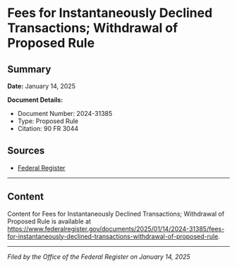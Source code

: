 # Fees for Instantaneously Declined Transactions; Withdrawal of Proposed Rule

## Summary

**Date:** January 14, 2025

**Document Details:**
- Document Number: 2024-31385
- Type: Proposed Rule
- Citation: 90 FR 3044

## Sources
- [Federal Register](https://www.federalregister.gov/documents/2025/01/14/2024-31385/fees-for-instantaneously-declined-transactions-withdrawal-of-proposed-rule)

---

## Content

Content for Fees for Instantaneously Declined Transactions; Withdrawal of Proposed Rule is available at https://www.federalregister.gov/documents/2025/01/14/2024-31385/fees-for-instantaneously-declined-transactions-withdrawal-of-proposed-rule.

---

*Filed by the Office of the Federal Register on January 14, 2025*
